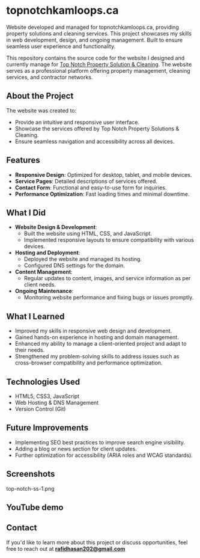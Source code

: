 # topnotchkamloops.ca
Website developed and managed for topnotchkamloops.ca, providing property solutions and cleaning services. This project showcases my skills in web development, design, and ongoing management. Built to ensure seamless user experience and functionality. 




This repository contains the source code for the website I designed and currently manage for [Top Notch Property Solution & Cleaning](https://topnotchkamloops.ca/). The website serves as a professional platform offering property management, cleaning services, and contractor networks.

## About the Project

The website was created to:
- Provide an intuitive and responsive user interface.
- Showcase the services offered by Top Notch Property Solutions & Cleaning.
- Ensure seamless navigation and accessibility across all devices.

## Features
- **Responsive Design**: Optimized for desktop, tablet, and mobile devices.
- **Service Pages**: Detailed descriptions of services offered.
- **Contact Form**: Functional and easy-to-use form for inquiries.
- **Performance Optimization**: Fast loading times and minimal downtime.

## What I Did
- **Website Design & Development**:
  - Built the website using HTML, CSS, and JavaScript.
  - Implemented responsive layouts to ensure compatibility with various devices.
- **Hosting and Deployment**:
  - Deployed the website and managed its hosting.
  - Configured DNS settings for the domain.
- **Content Management**:
  - Regular updates to content, images, and service information as per client needs.
- **Ongoing Maintenance**:
  - Monitoring website performance and fixing bugs or issues promptly.

## What I Learned
- Improved my skills in responsive web design and development.
- Gained hands-on experience in hosting and domain management.
- Enhanced my ability to manage a client-oriented project and adapt to their needs.
- Strengthened my problem-solving skills to address issues such as cross-browser compatibility and performance optimization.

## Technologies Used
- HTML5, CSS3, JavaScript
- Web Hosting & DNS Management
- Version Control (Git)

## Future Improvements
- Implementing SEO best practices to improve search engine visibility.
- Adding a blog or news section for client updates.
- Further optimization for accessibility (ARIA roles and WCAG standards).

## Screenshots
top-notch-ss-1.png

## YouTube demo 

## Contact
If you'd like to learn more about this project or discuss opportunities, feel free to reach out at **rafidhasan202@gmail.com**
